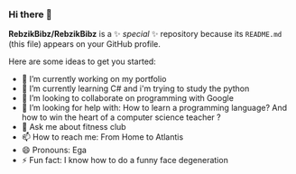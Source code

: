 ### Hi there 👋

**RebzikBibz/RebzikBibz** is a ✨ _special_ ✨ repository because its `README.md` (this file) appears on your GitHub profile.

Here are some ideas to get you started:

- 🔭 I’m currently working on my portfolio
- 🌱 I’m currently learning С# and i'm trying to study the python 
- 👯 I’m looking to collaborate on programming with Google 
- 🤔 I’m looking for help with: How to learn a programming language? And how to win the heart of a computer science teacher ?
- 💬 Ask me about fitness club
- 📫 How to reach me: From Home to Atlantis 
- 😄 Pronouns: Ega
- ⚡ Fun fact: I know how to do a funny face degeneration 
